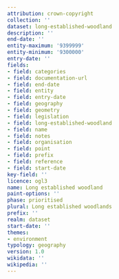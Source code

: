 ```yaml
---
attribution: crown-copyright
collection: ''
dataset: long-established-woodland
description: ''
end-date: ''
entity-maximum: '9399999'
entity-minimum: '9300000'
entry-date: ''
fields:
- field: categories
- field: documentation-url
- field: end-date
- field: entity
- field: entry-date
- field: geography
- field: geometry
- field: legislation
- field: long-established-woodland
- field: name
- field: notes
- field: organisation
- field: point
- field: prefix
- field: reference
- field: start-date
key-field: ''
licence: ogl3
name: Long established woodland
paint-options: ''
phase: prioritised
plural: Long established woodlands
prefix: ''
realm: dataset
start-date: ''
themes:
- environment
typology: geography
version: 1.0
wikidata: ''
wikipedia: ''
---
```

